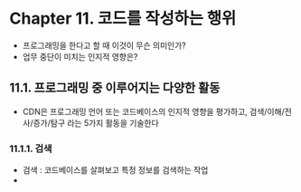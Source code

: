 # Chapter 11. 코드를 작성하는 행위
- 프로그래밍을 한다고 할 때 이것이 무슨 의미인가?
- 업무 중단이 미치는 인지적 영향은?

## 11.1. 프로그래밍 중 이루어지는 다양한 활동
- CDN은 프로그래밍 언어 또는 코드베이스의 인지적 영향을 평가하고, 검색/이해/전사/증가/탐구 라는 5가지 활동을 기술한다

### 11.1.1. 검색
- 검색 : 코드베이스를 살펴보고 특정 정보를 검색하는 작업
- 
